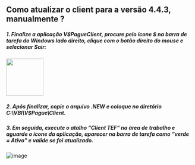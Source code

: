 ## Como atualizar o client para a versão 4.4.3, manualmente ?




##### 1. Finalize a aplicação V$PagueClient, procure pelo ícone $ na barra de tarefa do Windows lado direito, clique com o botão direito do mouse e selecionar Sair:

<img src="https://github.com/user-attachments/assets/fb02c291-407f-4402-8032-4192b24fb29d" width="100">


##### 2. Após finalizar, copie o arquivo .NEW e coloque no diretório C:\VBI\V$Pague\Client.


##### 3. Em seguida, execute o atalho "Client TEF" na área de trabalho e aguarde o ícone da aplicação, aparecer na barra de tarefa como “verde = Ativo” e valide se foi atualizado.

![image](https://github.com/user-attachments/assets/82d2536b-3660-4a6d-a305-0f62a238f30f)
